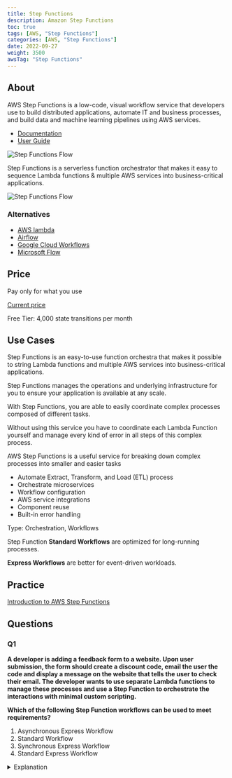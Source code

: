 ```yaml
---
title: Step Functions
description: Amazon Step Functions
toc: true
tags: [AWS, "Step Functions"]
categories: [AWS, "Step Functions"]
date: 2022-09-27
weight: 3500
awsTag: "Step Functions"
---
```


## About

AWS Step Functions is a low-code, visual workflow service that developers use to build distributed applications, automate IT and business processes, and build data and machine learning pipelines using AWS services.

- [Documentation](https://aws.amazon.com/step-functions/)
- [User Guide](https://docs.aws.amazon.com/step-functions/?id=docs_gateway)

![Step Functions Flow](https://d1.awsstatic.com/Step%20Functions%20Workflow%20Studio%20USI%20Mock.e04623598b8abf438fc8c9f6576384b6eaf09dd4.png)

Step Functions is a serverless function orches­trator that makes it easy to sequence Lambda functions & multiple AWS services into busine­ss-­cri­tical applic­ations.

![Step Functions Flow](https://d2yymmf9l33ie1.cloudfront.net/how-it-works-fcfa8f363d8404db21af77604ac8d07102bb3ac9.gif)


### Alternatives

- [AWS lambda](../lambda)
- [Airflow](https://airflow.apache.org/)
- [Google Cloud Workflows](https://cloud.google.com/workflows)
- [Microsoft Flow](https://powerautomate.microsoft.com/en-us/blog/welcome-to-microsoft-flow/)

## Price

Pay only for what you use

[Current price](https://aws.amazon.com/ru/step-functions/pricing/)

Free Tier: 4,000 state transitions per month

## Use Cases

Step Functions is an easy-to-use function orchestra that makes it possible to string Lambda functions and multiple AWS services into business-critical applications.

Step Functions manages the operations and underlying infrastructure for you to ensure your application is available at any scale.

With Step Functions, you are able to easily coordinate complex processes composed of different tasks.

Without using this service you have to coordinate each Lambda Function yourself and manage every kind of error in all steps of this complex process.

AWS Step Functions is a useful service for breaking down complex processes into smaller and easier tasks

- Automate Extract, Transform, and Load (ETL) process
- Orchestrate microservices
- Workflow configuration
- AWS service integrations
- Component reuse
- Built-in error handling

Type: Orches­tration, Workflows

Step Function **Standard Workflows** are optimized for long-running processes. 

**Express Workflows** are better for event-driven workloads.

## Practice

[Introduction to AWS Step Functions](introduction-aws-step-functions)

## Questions

### Q1

**A developer is adding a feedback form to a website. Upon user submission, the form should create a discount code, email the user the code and display a message on the website that tells the user to check their email. The developer wants to use separate Lambda functions to manage these processes and use a Step Function to orchestrate the interactions with minimal custom scripting.**

**Which of the following Step Function workflows can be used to meet requirements?**

1. Asynchronous Express Workflow
2. Standard Workflow
3. Synchronous Express Workflow
4. Standard Express Workflow

<details>
<summary>Explanation</summary>
<div>

[https://aws.amazon.com/blogs/compute/new-synchronous-express-workflows-for-aws-step-functions/](https://aws.amazon.com/blogs/compute/new-synchronous-express-workflows-for-aws-step-functions/)

<mark style="color:white">3</mark> 
</div>
</details>

